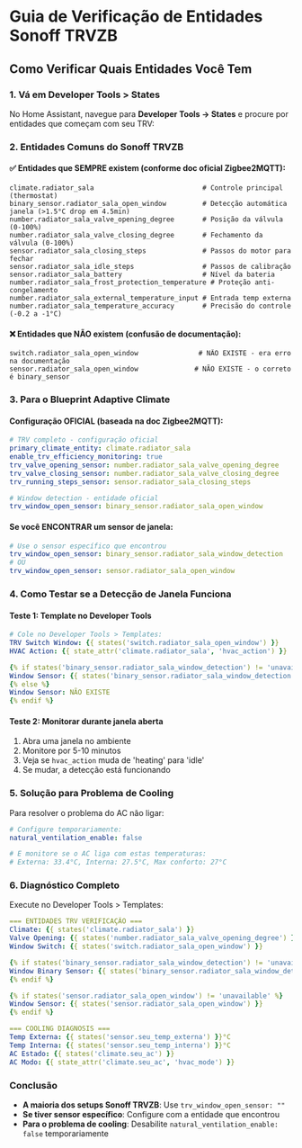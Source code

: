 # Guia de Verificação de Entidades Sonoff TRVZB

## Como Verificar Quais Entidades Você Tem

### 1. Vá em Developer Tools > States

No Home Assistant, navegue para **Developer Tools → States** e procure por entidades que começam com seu TRV:

### 2. Entidades Comuns do Sonoff TRVZB

#### ✅ Entidades que SEMPRE existem (conforme doc oficial Zigbee2MQTT):
```
climate.radiator_sala                           # Controle principal (thermostat)
binary_sensor.radiator_sala_open_window         # Detecção automática janela (>1.5°C drop em 4.5min)
number.radiator_sala_valve_opening_degree       # Posição da válvula (0-100%)
number.radiator_sala_valve_closing_degree       # Fechamento da válvula (0-100%)
sensor.radiator_sala_closing_steps              # Passos do motor para fechar
sensor.radiator_sala_idle_steps                 # Passos de calibração
sensor.radiator_sala_battery                    # Nível da bateria
number.radiator_sala_frost_protection_temperature # Proteção anti-congelamento
number.radiator_sala_external_temperature_input # Entrada temp externa
number.radiator_sala_temperature_accuracy       # Precisão do controle (-0.2 a -1°C)
```

#### ❌ Entidades que NÃO existem (confusão de documentação):
```
switch.radiator_sala_open_window               # NÃO EXISTE - era erro na documentação
sensor.radiator_sala_open_window              # NÃO EXISTE - o correto é binary_sensor
```

### 3. Para o Blueprint Adaptive Climate

#### Configuração OFICIAL (baseada na doc Zigbee2MQTT):
```yaml
# TRV completo - configuração oficial
primary_climate_entity: climate.radiator_sala
enable_trv_efficiency_monitoring: true
trv_valve_opening_sensor: number.radiator_sala_valve_opening_degree
trv_valve_closing_sensor: number.radiator_sala_valve_closing_degree
trv_running_steps_sensor: sensor.radiator_sala_closing_steps

# Window detection - entidade oficial
trv_window_open_sensor: binary_sensor.radiator_sala_open_window
```

#### Se você ENCONTRAR um sensor de janela:
```yaml
# Use o sensor específico que encontrou
trv_window_open_sensor: binary_sensor.radiator_sala_window_detection
# OU
trv_window_open_sensor: sensor.radiator_sala_open_window
```

### 4. Como Testar se a Detecção de Janela Funciona

#### Teste 1: Template no Developer Tools
```yaml
# Cole no Developer Tools > Templates:
TRV Switch Window: {{ states('switch.radiator_sala_open_window') }}
HVAC Action: {{ state_attr('climate.radiator_sala', 'hvac_action') }}

{% if states('binary_sensor.radiator_sala_window_detection') != 'unavailable' %}
Window Sensor: {{ states('binary_sensor.radiator_sala_window_detection') }}
{% else %}
Window Sensor: NÃO EXISTE
{% endif %}
```

#### Teste 2: Monitorar durante janela aberta
1. Abra uma janela no ambiente
2. Monitore por 5-10 minutos
3. Veja se `hvac_action` muda de 'heating' para 'idle'
4. Se mudar, a detecção está funcionando

### 5. Solução para Problema de Cooling

Para resolver o problema do AC não ligar:

```yaml
# Configure temporariamente:
natural_ventilation_enable: false

# E monitore se o AC liga com estas temperaturas:
# Externa: 33.4°C, Interna: 27.5°C, Max conforto: 27°C
```

### 6. Diagnóstico Completo

Execute no Developer Tools > Templates:

```yaml
=== ENTIDADES TRV VERIFICAÇÃO ===
Climate: {{ states('climate.radiator_sala') }}
Valve Opening: {{ states('number.radiator_sala_valve_opening_degree') }}%
Window Switch: {{ states('switch.radiator_sala_open_window') }}

{% if states('binary_sensor.radiator_sala_window_detection') != 'unavailable' %}
Window Binary Sensor: {{ states('binary_sensor.radiator_sala_window_detection') }}
{% endif %}

{% if states('sensor.radiator_sala_open_window') != 'unavailable' %}
Window Sensor: {{ states('sensor.radiator_sala_open_window') }}
{% endif %}

=== COOLING DIAGNOSIS ===
Temp Externa: {{ states('sensor.seu_temp_externa') }}°C
Temp Interna: {{ states('sensor.seu_temp_interna') }}°C
AC Estado: {{ states('climate.seu_ac') }}
AC Modo: {{ state_attr('climate.seu_ac', 'hvac_mode') }}
```

### Conclusão

- **A maioria dos setups Sonoff TRVZB**: Use `trv_window_open_sensor: ""`
- **Se tiver sensor específico**: Configure com a entidade que encontrou
- **Para o problema de cooling**: Desabilite `natural_ventilation_enable: false` temporariamente
